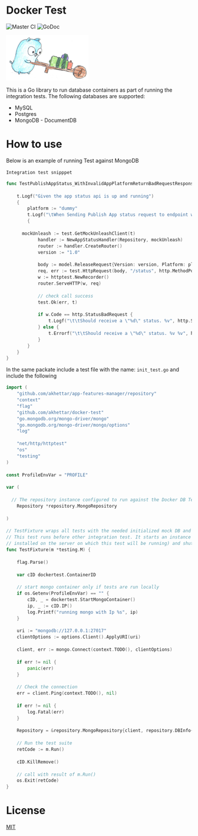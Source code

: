 # Docker Test
![Master CI](https://github.com/akhettar/docker-test/workflows/Master%20CI/badge.svg?branch=master)
![GoDoc](https://godoc.org/github.com/akhettar/docker-test?status.svg)

![hard working man](pushing-cart.png)

This is a Go library to run database containers as part of running the integration tests. The following databases are supported:

* MySQL
* Postgres
* MongoDB - DocumentDB

# How to use
Below is an example of running Test against MongoDB


`Integration test snipppet`

```go
func TestPublishAppStatus_WithInvalidAppPlatformReturnBadRequestResponse(t *testing.T) {

	t.Logf("Given the app status api is up and running")
	{
		platform := "dummy"
		t.Logf("\tWhen Sending Publish App status request to endpoint with unsupported platform value:  \"%s\"", platform)
		{
		
      mockUnleash := test.GetMockUnleashClient(t)
			handler := NewAppStatusHandler(Repository, mockUnleash)
			router := handler.CreateRouter()
			version := "1.0"

			body := model.ReleaseRequest{Version: version, Platform: platform}
			req, err := test.HttpRequest(body, "/status", http.MethodPost, test.ValidToken)
			w := httptest.NewRecorder()
			router.ServeHTTP(w, req)

			// check call success
			test.Ok(err, t)

			if w.Code == http.StatusBadRequest {
				t.Logf("\t\tShould receive a \"%d\" status. %v", http.StatusBadRequest, test.CheckMark)
			} else {
				t.Errorf("\t\tShould receive a \"%d\" status. %v %v", http.StatusBadRequest, test.BallotX, w.Code)
			}
		}
	}
}


```


In the same packate include a test file with the name: `init_test.go` and include the following

```go
import (
	"github.com/akhettar/app-features-manager/repository"
	"context"
	"flag"
	"github.com/akhettar/docker-test"
	"go.mongodb.org/mongo-driver/mongo"
	"go.mongodb.org/mongo-driver/mongo/options"
	"log"

	"net/http/httptest"
	"os"
	"testing"
)

const ProfileEnvVar = "PROFILE"

var (
	  
  // The repository instance configured to run against the Docker DB Test container
	Repository *repository.MongoRepository

)

// TestFixture wraps all tests with the needed initialized mock DB and fixtures
// This test runs before other integration test. It starts an instance of mongo db in the background (provided you have mongo
// installed on the server on which this test will be running) and shuts it down.
func TestFixture(m *testing.M) {

	flag.Parse()

	var cID dockertest.ContainerID

	// start mongo container only if tests are run locally
	if os.Getenv(ProfileEnvVar) == "" {
		cID, _ = dockertest.StartMongoContainer()
		ip, _ := cID.IP()
		log.Printf("running mongo with Ip %s", ip)
	}

	uri := "mongodb://127.0.0.1:27017"
	clientOptions := options.Client().ApplyURI(uri)

	client, err := mongo.Connect(context.TODO(), clientOptions)

	if err != nil {
		panic(err)
	}

	// Check the connection
	err = client.Ping(context.TODO(), nil)

	if err != nil {
		log.Fatal(err)
	}

	Repository = &repository.MongoRepository{client, repository.DBInfo{uri, repository.DefaultDBName, repository.DefaultCollection}}

	// Run the test suite
	retCode := m.Run()

	cID.KillRemove()

	// call with result of m.Run()
	os.Exit(retCode)
}

```

# License
[MIT](LICENSE)


